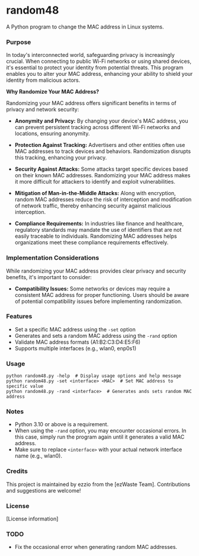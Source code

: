# random48

A Python program to change the MAC address in Linux systems.

### Purpose

In today's interconnected world, safeguarding privacy is increasingly crucial. When connecting to public Wi-Fi networks or using shared devices, it's essential to protect your identity from potential threats. This program enables you to alter your MAC address, enhancing your ability to shield your identity from malicious actors.

**Why Randomize Your MAC Address?**

Randomizing your MAC address offers significant benefits in terms of privacy and network security:

* **Anonymity and Privacy:** By changing your device's MAC address, you can prevent persistent tracking across different Wi-Fi networks and locations, ensuring anonymity.

* **Protection Against Tracking:** Advertisers and other entities often use MAC addresses to track devices and behaviors. Randomization disrupts this tracking, enhancing your privacy.

* **Security Against Attacks:** Some attacks target specific devices based on their known MAC addresses. Randomizing your MAC address makes it more difficult for attackers to identify and exploit vulnerabilities.

* **Mitigation of Man-in-the-Middle Attacks:** Along with encryption, random MAC addresses reduce the risk of interception and modification of network traffic, thereby enhancing security against malicious interception.

* **Compliance Requirements:** In industries like finance and healthcare, regulatory standards may mandate the use of identifiers that are not easily traceable to individuals. Randomizing MAC addresses helps organizations meet these compliance requirements effectively.

### Implementation Considerations

While randomizing your MAC address provides clear privacy and security benefits, it's important to consider:

* **Compatibility Issues:** Some networks or devices may require a consistent MAC address for proper functioning. Users should be aware of potential compatibility issues before implementing randomization.

### Features

* Set a specific MAC address using the `-set` option
* Generates and sets a random MAC address using the `-rand` option
* Validate MAC address formats (A1:B2:C3:D4:E5:F6)
* Supports multiple interfaces (e.g., wlan0, enp0s1)

### Usage

```
python random48.py -help  # Display usage options and help message
python random48.py -set <interface> <MAC>  # Set MAC address to specific value
python random48.py -rand <interface>  # Generates ands sets random MAC address
```

### Notes

* Python 3.10 or above is a requirement.
* When using the `-rand` option, you may encounter occasional errors. In this case, simply run the program again until it generates a valid MAC address.
* Make sure to replace `<interface>` with your actual network interface name (e.g., wlan0).

### Credits

This project is maintained by ezzio from the [ezWaste Team]. Contributions and suggestions are welcome!

### License

[License information]

### TODO

* Fix the occasional error when generating random MAC addresses.
